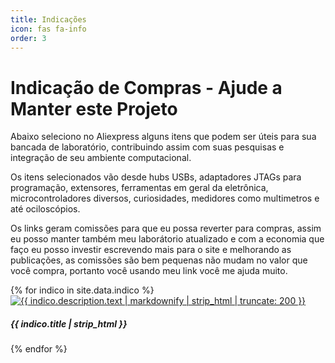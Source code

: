 ```yaml
---
title: Indicações
icon: fas fa-info
order: 3
---
```

<!--
 Lista de Indicação - tab
-->
<style>
// https://jekyllcodex.org/without-plugin/randomize/#
.randomize > * {display: none;}
.randomize > *:nth-child(1), .randomize > *:nth-child({{site.data.indico.size}}) {display: block;}
</style>
<!-- The total size of related posts  -->

  <h1>Indicação de Compras - Ajude a Manter este Projeto</h1>
<p>Abaixo seleciono no Aliexpress alguns itens que podem ser úteis para sua bancada de laboratório, contribuindo assim com suas pesquisas e integração de seu ambiente computacional.</p>
<p>Os itens selecionados vão desde hubs USBs, adaptadores JTAGs para programação, extensores, ferramentas em geral da eletrônica, microcontroladores diversos, curiosidades, medidores como multimetros e até ociloscópios.</p>
<p>Os links geram comissões para que eu possa reverter para compras, assim eu posso manter também meu laborátorio atualizado e com a economia que faço eu posso investir escrevendo mais para o site e melhorando as publicações, as comissões são bem pequenas não mudam no valor que você compra, portanto você usando meu link você me ajuda muito.<p>
  <div id="indico" class="mt-2 mb-2 mb-sm-2">
    <div class="card-columns mb-1 randomize ">
    {% for indico in site.data.indico %}
      <div class="card ">
        <a href="{{ indico.href }}" class="card-img-top">
         <img class="card-img-top" src="{{ indico.img }}" alt="{{ indico.description.text | markdownify | strip_html | truncate: 200 }}" />
        </a>
         <h5 class="card-title"> {{ indico.title | strip_html }}</h5>
      </div>
    {% endfor %}
    </div> <!-- .card-deck -->
  </div>

  <script src="/assets/js/randomize.js" type="text/javascript" charset="utf-8"></script>

